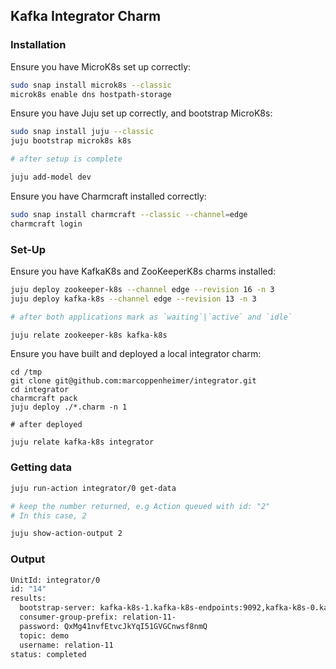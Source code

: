 ## Kafka Integrator Charm

### Installation

Ensure you have MicroK8s set up correctly:

```bash
sudo snap install microk8s --classic
microk8s enable dns hostpath-storage
```

Ensure you have Juju set up correctly, and bootstrap MicroK8s:

```bash
sudo snap install juju --classic
juju bootstrap microk8s k8s

# after setup is complete

juju add-model dev
```

Ensure you have Charmcraft installed correctly:

```bash
sudo snap install charmcraft --classic --channel=edge
charmcraft login
```

### Set-Up

Ensure you have KafkaK8s and ZooKeeperK8s charms installed:

```bash
juju deploy zookeeper-k8s --channel edge --revision 16 -n 3
juju deploy kafka-k8s --channel edge --revision 13 -n 3

# after both applications mark as `waiting`|`active` and `idle` 

juju relate zookeeper-k8s kafka-k8s
```

Ensure you have built and deployed a local integrator charm:

```
cd /tmp
git clone git@github.com:marcoppenheimer/integrator.git
cd integrator
charmcraft pack
juju deploy ./*.charm -n 1

# after deployed

juju relate kafka-k8s integrator
```

### Getting data

```bash
juju run-action integrator/0 get-data

# keep the number returned, e.g Action queued with id: "2"
# In this case, 2

juju show-action-output 2
```

### Output

```bash
UnitId: integrator/0
id: "14"
results:
  bootstrap-server: kafka-k8s-1.kafka-k8s-endpoints:9092,kafka-k8s-0.kafka-k8s-endpoints:9092,kafka-k8s-2.kafka-k8s-endpoints:9092
  consumer-group-prefix: relation-11-
  password: QxMg41nvfEtvcJkYqI51GVGCnwsf8nmQ
  topic: demo
  username: relation-11
status: completed
```

